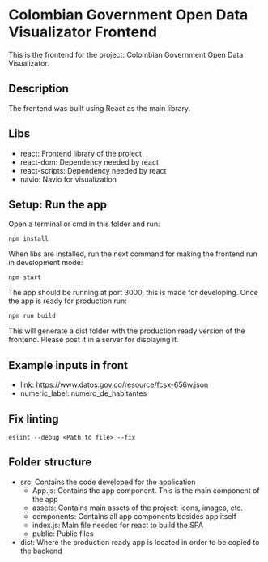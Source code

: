 # Colombian Government Open Data Visualizator Frontend

This is the frontend for the project: Colombian Government Open Data Visualizator.

## Description

The frontend was built using React as the main library.

## Libs

- react: Frontend library of the project
- react-dom: Dependency needed by react
- react-scripts: Dependency needed by react
- navio: Navio for visualization

## Setup: Run the app

Open a terminal or cmd in this folder and run:

```
npm install
```

When libs are installed, run the next command for making the frontend run in development mode:

```
npm start
```

The app should be running at port 3000, this is made for developing. Once the app is ready for production run:

```
npm run build
```

This will generate a dist folder with the production ready version of the frontend. Please post it in a server for displaying it.

## Example inputs in front

- link: https://www.datos.gov.co/resource/fcsx-656w.json
- numeric_label: numero_de_habitantes

## Fix linting

```
eslint --debug <Path to file> --fix
```

## Folder structure

- src: Contains the code developed for the application
  - App.js: Contains the app component. This is the main component of the app
  - assets: Contains main assets of the project: icons, images, etc.
  - components: Contains all app components besides app itself
  - index.js: Main file needed for react to build the SPA
  - public: Public files
- dist: Where the production ready app is located in order to be copied to the backend
